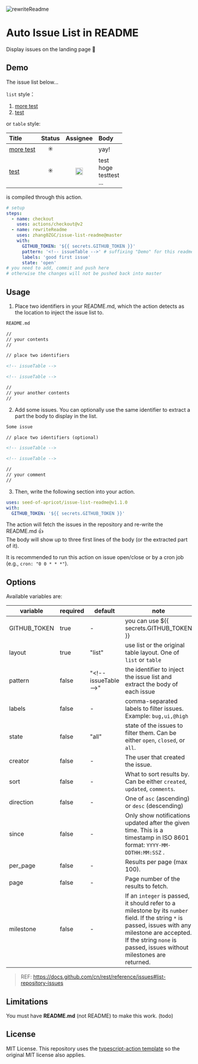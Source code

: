 ![rewriteReadme](https://github.com/seed-of-apricot/issue-list-readme/workflows/rewriteReadme/badge.svg)

# Auto Issue List in README

Display issues on the landing page :eyes:

## Demo

The issue list below...

`list` style：

<!-- issueTableDemo -->

1. <a href="https://github.com/seed-of-apricot/issue-list-readme/issues/4">more test</a>
2. <a href="https://github.com/seed-of-apricot/issue-list-readme/issues/2">test</a>

<!-- issueTableDemo -->

or `table` style:

<!-- issueTableDemo -->

| Title                                                                                 |         Status          |                                                            Assignee                                                             | Body                                  |
| :------------------------------------------------------------------------------------ | :---------------------: | :-----------------------------------------------------------------------------------------------------------------------------: | :------------------------------------ |
| <a href="https://github.com/seed-of-apricot/issue-list-readme/issues/4">more test</a> | :eight_spoked_asterisk: |                                                                                                                                 | yay!                                  |
| <a href="https://github.com/seed-of-apricot/issue-list-readme/issues/2">test</a>      | :eight_spoked_asterisk: | <a href="https://github.com/seed-of-apricot"><img src="https://avatars1.githubusercontent.com/u/26666870?v=4" width="20" /></a> | test<br />hoge<br />testtest<br />... |

<!-- issueTableDemo -->

is compiled through this action.

```yml
# setup
steps:
  - name: checkout
    uses: actions/checkout@v2
  - name: rewriteReadme
    uses: zhang0ZGC/issue-list-readme@master
    with:
      GITHUB_TOKEN: '${{ secrets.GITHUB_TOKEN }}'
      pattern: '<!-- issueTable -->' # suffixing "Demo" for this readme
      labels: 'good first issue'
      state: 'open'
# you need to add, commit and push here
# otherwise the changes will not be pushed back into master
```

## Usage

1. Place two identifiers in your README.md, which the action detects as the location to inject the issue list to.

```md
README.md

//
// your contents
//

// place two identifiers

<!-- issueTable -->

<!-- issueTable -->

//
// your another contents
//
```

2. Add some issues. You can optionally use the same identifier to extract a part the body to display in the list.

```md
Some issue

// place two identifiers (optional)

<!-- issueTable -->

<!-- issueTable -->

//
// your comment
//
```

3. Then, write the following section into your action.

```yml
uses: seed-of-apricot/issue-list-readme@v1.1.0
with:
  GITHUB_TOKEN: '${{ secrets.GITHUB_TOKEN }}'
```

The action will fetch the issues in the repository and re-write the README.md :thumbsup:  
The body will show up to three first lines of the body (or the extracted part of it).

It is recommended to run this action on issue open/close or by a cron job (e.g., `cron: "0 0 * * *"`).

## Options

Available variables are:

| variable     | required | default                 | note                                                                               |
| ------------ | -------- | ----------------------- | ---------------------------------------------------------------------------------- |
| GITHUB_TOKEN | true     | -                       | you can use \${{ secrets.GITHUB_TOKEN }}                                           |
| layout       | true     | "list"                  | use list or the original table layout. One of `list` or `table`                           |
| pattern      | false    | "\<!-- issueTable --\>" | the identifier to inject the issue list and <br /> extract the body of each issue  |
| labels       | false    | -                       | comma-separated labels to filter issues.  Example: `bug,ui,@high`                  |
| state        | false    | "all"                   | state of the issues to filter them. Can be either `open`, `closed`, or `all`.      |
| creator      | false    | -                       | The user that created the issue.                                                   |
| sort         | false    | -                       | What to sort results by. Can be either `created`, `updated`, `comments`.           |
| direction    | false    | -                       | One of `asc` (ascending) or `desc` (descending)                                    |
| since        | false    | -                       | Only show notifications updated after the given time. This is a timestamp in ISO 8601 format: `YYYY-MM-DDTHH:MM:SSZ` .        |
| per_page     | false    | -                       | Results per page (max 100).                                                        |
| page         | false    | -                       | Page number of the results to fetch.                                               |
| milestone    | false    | -                       | If an `integer` is passed, it should refer to a milestone by its `number` field. If the string `*` is passed, issues with any milestone are accepted. If the string `none` is passed, issues without milestones are returned. |

> REF: https://docs.github.com/cn/rest/reference/issues#list-repository-issues

## Limitations

You must have **README.md** (not README) to make this work. (todo)

## License

MIT License. This repository uses the [typescript-action template](https://github.com/actions/typescript-action) so the original MIT license also applies.
